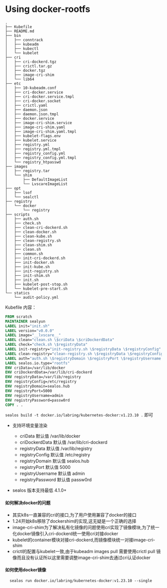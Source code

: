 # Using docker-rootfs

```
.
├── Kubefile
├── README.md
├── bin
│   ├── conntrack
│   ├── kubeadm
│   ├── kubectl
│   └── kubelet
├── cri
│   ├── cri-dockerd.tgz
│   ├── crictl.tar.gz
│   ├── docker.tgz
│   ├── image-cri-shim
│   └── lib64
├── etc
│   ├── 10-kubeadm.conf
│   ├── cri-docker.service
│   ├── cri-docker.service.tmpl
│   ├── cri-docker.socket
│   ├── crictl.yaml
│   ├── daemon.json
│   ├── daemon.json.tmpl
│   ├── docker.service
│   ├── image-cri-shim.service
│   ├── image-cri-shim.yaml
│   ├── image-cri-shim.yaml.tmpl
│   ├── kubelet-flags.env
│   ├── kubelet.service
│   ├── registry.yml
│   ├── registry.yml.tmpl
│   ├── registry_config.yml
│   ├── registry_config.yml.tmpl
│   └── registry_htpasswd
├── images
│   ├── registry.tar
│   └── shim
│       ├── DefaultImageList
│       └── LvscareImageList
├── opt
│   ├── lsof
│   └── sealctl
├── registry
│   └── docker
│       └── registry
├── scripts
│   ├── auth.sh
│   ├── check.sh
│   ├── clean-cri-dockerd.sh
│   ├── clean-docker.sh
│   ├── clean-kube.sh
│   ├── clean-registry.sh
│   ├── clean-shim.sh
│   ├── clean.sh
│   ├── common.sh
│   ├── init-cri-dockerd.sh
│   ├── init-docker.sh
│   ├── init-kube.sh
│   ├── init-registry.sh
│   ├── init-shim.sh
│   ├── init.sh
│   ├── kubelet-post-stop.sh
│   └── kubelet-pre-start.sh
└── statics
    └── audit-policy.yml

```

Kubefile 内容：

```dockerfile
FROM scratch
MAINTAINER sealyun
LABEL init="init.sh"
LABEL version="v0.0.0"
LABEL image="__lvscare__"
LABEL clean="clean.sh \$criData \$criDockerdData"
LABEL check="check.sh \$registryData"
LABEL init-registry="init-registry.sh \$registryData \$registryConfig"
LABEL clean-registry="clean-registry.sh \$registryData \$registryConfig"
LABEL auth="auth.sh \$registryDomain \$registryPort \$registryUsername \$registryPassword"
LABEL sealos.io.type="rootfs"
ENV criData=/var/lib/docker
ENV criDockerdData=/var/lib/cri-dockerd
ENV registryData=/var/lib/registry
ENV registryConfig=/etc/registry
ENV registryDomain=sealos.hub
ENV registryPort=5000
ENV registryUsername=admin
ENV registryPassword=passw0rd
COPY . .
```

`sealos build -t docker.io/labring/kubernetes-docker:v1.23.10 .` 即可

- 支持环境变量渲染
  - criData 默认值  /var/lib/docker
  - criDockerdData 默认值 /var/lib/cri-dockerd
  - registryData 默认值  /var/lib/registry
  - registryConfig 默认值 /etc/registry
  - registryDomain 默认值 sealos.hub
  - registryPort 默认值 5000
  - registryUsername 默认值 admin
  - registryPassword 默认值 passw0rd

- sealos 版本支持最低 4.1.0+

#### 如何解决docker的问题

- 其实k8s一直兼容的cri的接口,为了用户使用兼容了docker的接口
- 1.24开始k8s移除了dockershim的实现,这无疑是一个正确的选择
- image-cri-shim为了解决私有化镜像的问题使用cri实现了镜像模块,为了统一化docker镜像引入cri-dockerd统一使用cri对接docker
- kubelet的container模块对接cri-dockerd,而镜像模块统一对接image-cri-shim
- crictl的配置与kubelet一致,由于kubeadm images pull 需要使用crictl pull 镜像而且没有认证所以这里需要调整image-cri-shim去通过cri认证docker

#### 如何使用docker镜像

```shell
  sealos run docker.io/labring/kubernetes-docker:v1.23.10 --single
```

